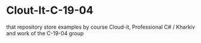 # Clout-It-C-19-04
that repository store examples by course Cloud-it, Professional C# / Kharkiv and work of the C-19-04 group
